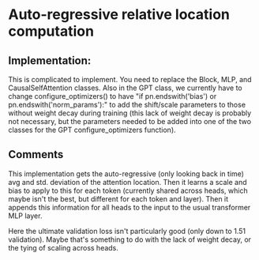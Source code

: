 # Auto-regressive relative location computation 

## Implementation:
This is complicated to implement. You need to replace the Block, MLP, and CausalSelfAttention classes.
Also in the GPT class, we currently have to change configure_optimizers() to have 
"if pn.endswith('bias') or pn.endswith('norm_params'):" to add the shift/scale parameters to those 
without weight decay during training (this lack of weight decay is probably not necessary, 
but the parameters needed to be added into one of the two classes for the GPT configure_optimizers function).

## Comments

This implementation gets the auto-regressive (only looking back in time) avg and std. deviation of the attention location.
Then it learns a scale and bias to apply to this for each token (currently shared across heads, which maybe isn't the best,
but different for each token and layer).
Then it appends this information for all heads to the input to the usual transformer MLP layer. 

Here the ultimate validation loss isn't particularly good (only down to 1.51 validation). Maybe that's something to do 
with the lack of weight decay, or the tying of scaling across heads. 